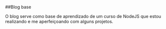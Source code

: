 ##Blog base

O blog serve como base de aprendizado de um curso de NodeJS que estou realizando e me aperfeiçoando com alguns projetos.